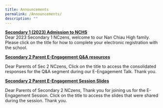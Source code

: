 ```yaml
---
title: Announcements
permalink: /Announcements/
description: ""
---
```

[**Secondary 1 (2023) Admission to NCHS**](https://www.nanchiauhigh.moe.edu.sg/our-one-stop-portals/Admission-to-NCHS/permalink/)
<br>Dear 2023 Secondary 1 NCzens, welcome to our Nan Chiau High family. Please click on the title for how to complete your electronic registration with the school.

[**Secondary 2 Parent E-Engagement Q&A resources**](https://drive.google.com/drive/folders/1tCQWVeImVf-iC71x0MIs_7Uys9btX51t)

Dear Parents of Sec 2 NCzens, Click on the title to access the consolidated responses for the Q&A segment during our E-Engagement Talk. Thank you.

[**Secondary 2 Parent E-Engagement Session Slides**](https://drive.google.com/file/d/1oBCT8dvSuoqTVjha17iTJyrD_kdJH4Hn/view?usp=sharing)

Dear Parents of Secondary 2 NCzens, Thank you for joining us for the E-Engagement Session. Click on the title to access the slides that were shared during the session. Thank you.

